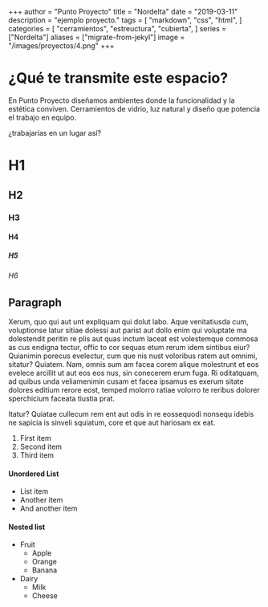 +++
author = "Punto Proyecto"
title = "Nordelta"
date = "2019-03-11"
description = "ejemplo proyecto."
tags = [
    "markdown",
    "css",
    "html",
]
categories = [
    "cerramientos",
    "estreuctura",
    "cubierta",
]
series = ["Nordelta"]
aliases = ["migrate-from-jekyl"]
image = "/images/proyectos/4.png"
+++

# ¿Qué te transmite este espacio?
En Punto Proyecto diseñamos ambientes donde la funcionalidad y la estética conviven. Cerramientos de vidrio, luz natural y diseño que potencia el trabajo en equipo.


 ¿trabajarías en un lugar así?

# H1
## H2
### H3
#### H4
##### H5
###### H6

## Paragraph

Xerum, quo qui aut unt expliquam qui dolut labo. Aque venitatiusda cum, voluptionse latur sitiae dolessi aut parist aut dollo enim qui voluptate ma dolestendit peritin re plis aut quas inctum laceat est volestemque commosa as cus endigna tectur, offic to cor sequas etum rerum idem sintibus eiur? Quianimin porecus evelectur, cum que nis nust voloribus ratem aut omnimi, sitatur? Quiatem. Nam, omnis sum am facea corem alique molestrunt et eos evelece arcillit ut aut eos eos nus, sin conecerem erum fuga. Ri oditatquam, ad quibus unda veliamenimin cusam et facea ipsamus es exerum sitate dolores editium rerore eost, temped molorro ratiae volorro te reribus dolorer sperchicium faceata tiustia prat.

Itatur? Quiatae cullecum rem ent aut odis in re eossequodi nonsequ idebis ne sapicia is sinveli squiatum, core et que aut hariosam ex eat.


1. First item
2. Second item
3. Third item

#### Unordered List

* List item
* Another item
* And another item

#### Nested list

* Fruit
  * Apple
  * Orange
  * Banana
* Dairy
  * Milk
  * Cheese
